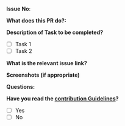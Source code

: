 <!-- **Please delete any line that is not being used throughout this page.** -->

<!-- !Note: Lines wrapped with comments will not be seen on preview, but you probably already knew that. -->

<!-- Are you working on an issue? -->

**Issue No**: <!-- Add issue number E.g #40-->

**What does this PR do?:**

<!-- E.g Fix typo -->

**Description of Task to be completed?**

<!-- Are there any changes required before merging this PR? -->
<!-- Use checkboxes to list these tasks if any -->

- [ ] Task 1
- [ ] Task 2

**What is the relevant issue link?**

<!-- If none, delete both lines. -->

**Screenshots (if appropriate)**

**Questions:**

<!-- ?Do you have any additional questions you will like to ask? -->

**Have you read the <a href="">contribution Guidelines</a>?**

<!-- Add an X into the box to check any option. Like so: [x] -->

- [ ] Yes
- [ ] No
